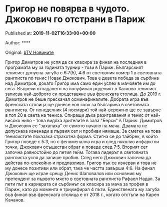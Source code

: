 
# Григор не повярва в чудото. Джокович го отстрани в Париж

Published at: **2019-11-02T16:33:00+00:00**

Author: ****

Original: [bTV Новините](https://btvnovinite.bg/sport/grigor-ne-povjarva-v-chudoto-dzhokovich-go-otstrani-v-parizh.html)

Григор Димитров не успя да се класира за финал на последния в програмата му за годината турнир - този в Париж. Българският тенисист допусна загуба с 6:7(5), 4:6 от световния номер 1 в световната ранглиста по тенис Новак Джокович.
Това е девета победа за сърбина над Димитров, докато Григор има само един успех в мачовете им до сега.
Въпреки отпадането на полуфинал роденият в Хасково тенисист записва най-доброто си представяне във френската столица. До 2019 г. Димитров не беше прескачал осминафиналите.
Добрата игра във френската столица ще донесе нов скок за българина в световната ранглиста. От понеделник (4 ноември) той най-вероятно ще се завърне в топ 20 в света на тениса.
Спиращи дъха разигравания и тенис от най-високо ниво - това видяха зрителите в зала "Берси" в Париж. Димитров и Джокович се "захапаха" от самото начало на мача. Двамата не допуснаха изненади в първия сет и пробиви нямаше. За сметка на това тенисистите показаха страхотна форма. Стигна се до тайбрек, в който Григор поведе с 5:3, но с феноменална игра и след няколко инфарктни точки, Джокович осъществи обрат и поведе след 7:5.
Вторият сет започна равностойно до петия гейм. Тогава лидерът в световната ранглиста успя да запише пробив. След него Джокович започна да действа по-спокойно и предпазливо. Григор пък се изнерви и това не му донесе позитиви или обрат, така че частта завърши 4:6.
На финал Джокович ще играе срещу Денис Шаповалов или основния му претендент за първото място в световната ранглиста Рафаел Надал. За пети път в кариерата си сърбинът се класира за мача за трофея в Париж, като до момента е триумфирал 4 пъти. Единствената му загуба във финал във френската столица е от 2018 г., когато отстъпи на Карен Качанов.
